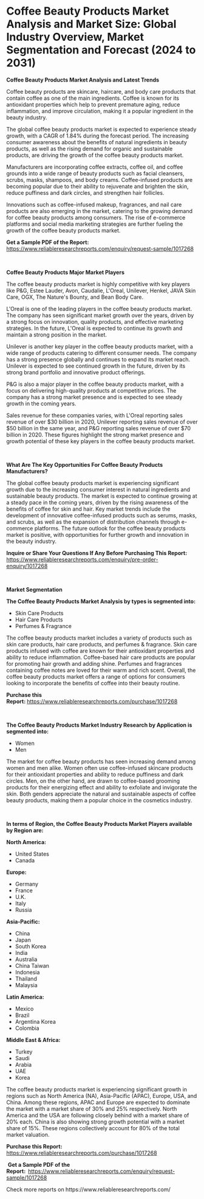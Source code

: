 <p><h1>Coffee Beauty Products Market Analysis and Market Size: Global Industry Overview, Market Segmentation and Forecast (2024 to 2031)</h1></p><p><strong>Coffee Beauty Products Market Analysis and Latest Trends</strong></p>
<p><p>Coffee beauty products are skincare, haircare, and body care products that contain coffee as one of the main ingredients. Coffee is known for its antioxidant properties which help to prevent premature aging, reduce inflammation, and improve circulation, making it a popular ingredient in the beauty industry.</p><p>The global coffee beauty products market is expected to experience steady growth, with a CAGR of 1.84% during the forecast period. The increasing consumer awareness about the benefits of natural ingredients in beauty products, as well as the rising demand for organic and sustainable products, are driving the growth of the coffee beauty products market.</p><p>Manufacturers are incorporating coffee extracts, coffee oil, and coffee grounds into a wide range of beauty products such as facial cleansers, scrubs, masks, shampoos, and body creams. Coffee-infused products are becoming popular due to their ability to rejuvenate and brighten the skin, reduce puffiness and dark circles, and strengthen hair follicles.</p><p>Innovations such as coffee-infused makeup, fragrances, and nail care products are also emerging in the market, catering to the growing demand for coffee beauty products among consumers. The rise of e-commerce platforms and social media marketing strategies are further fueling the growth of the coffee beauty products market.</p></p>
<p><strong>Get a Sample PDF of the Report:&nbsp;</strong> <a href="https://www.reliableresearchreports.com/enquiry/request-sample/1017268">https://www.reliableresearchreports.com/enquiry/request-sample/1017268</a></p>
<p>&nbsp;</p>
<p><strong>Coffee Beauty Products Major Market Players</strong></p>
<p><p>The coffee beauty products market is highly competitive with key players like P&G, Estee Lauder, Avon, Caudalie, L'Oreal, Unilever, Henkel, JAVA Skin Care, OGX, The Nature's Bounty, and Bean Body Care.</p><p>L'Oreal is one of the leading players in the coffee beauty products market. The company has seen significant market growth over the years, driven by a strong focus on innovation, quality products, and effective marketing strategies. In the future, L'Oreal is expected to continue its growth and maintain a strong position in the market.</p><p>Unilever is another key player in the coffee beauty products market, with a wide range of products catering to different consumer needs. The company has a strong presence globally and continues to expand its market reach. Unilever is expected to see continued growth in the future, driven by its strong brand portfolio and innovative product offerings.</p><p>P&G is also a major player in the coffee beauty products market, with a focus on delivering high-quality products at competitive prices. The company has a strong market presence and is expected to see steady growth in the coming years.</p><p>Sales revenue for these companies varies, with L'Oreal reporting sales revenue of over $30 billion in 2020, Unilever reporting sales revenue of over $50 billion in the same year, and P&G reporting sales revenue of over $70 billion in 2020. These figures highlight the strong market presence and growth potential of these key players in the coffee beauty products market.</p></p>
<p>&nbsp;</p>
<p><strong>What Are The Key Opportunities For Coffee Beauty Products Manufacturers?</strong></p>
<p><p>The global coffee beauty products market is experiencing significant growth due to the increasing consumer interest in natural ingredients and sustainable beauty products. The market is expected to continue growing at a steady pace in the coming years, driven by the rising awareness of the benefits of coffee for skin and hair. Key market trends include the development of innovative coffee-infused products such as serums, masks, and scrubs, as well as the expansion of distribution channels through e-commerce platforms. The future outlook for the coffee beauty products market is positive, with opportunities for further growth and innovation in the beauty industry.</p></p>
<p><strong>Inquire or Share Your Questions If Any Before Purchasing This Report:</strong> <a href="https://www.reliableresearchreports.com/enquiry/pre-order-enquiry/1017268">https://www.reliableresearchreports.com/enquiry/pre-order-enquiry/1017268</a></p>
<p>&nbsp;</p>
<p><strong>Market Segmentation</strong></p>
<p><strong>The Coffee Beauty Products Market Analysis by types is segmented into:</strong></p>
<p><ul><li>Skin Care Products</li><li>Hair Care Products</li><li>Perfumes & Fragrance</li></ul></p>
<p><p>The coffee beauty products market includes a variety of products such as skin care products, hair care products, and perfumes & fragrance. Skin care products infused with coffee are known for their antioxidant properties and ability to reduce inflammation. Coffee-based hair care products are popular for promoting hair growth and adding shine. Perfumes and fragrances containing coffee notes are loved for their warm and rich scent. Overall, the coffee beauty products market offers a range of options for consumers looking to incorporate the benefits of coffee into their beauty routine.</p></p>
<p><strong>Purchase this Report:&nbsp;</strong><a href="https://www.reliableresearchreports.com/purchase/1017268">https://www.reliableresearchreports.com/purchase/1017268</a></p>
<p>&nbsp;</p>
<p><strong>The Coffee Beauty Products Market Industry Research by Application is segmented into:</strong></p>
<p><ul><li>Women</li><li>Men</li></ul></p>
<p><p>The market for coffee beauty products has seen increasing demand among women and men alike. Women often use coffee-infused skincare products for their antioxidant properties and ability to reduce puffiness and dark circles. Men, on the other hand, are drawn to coffee-based grooming products for their energizing effect and ability to exfoliate and invigorate the skin. Both genders appreciate the natural and sustainable aspects of coffee beauty products, making them a popular choice in the cosmetics industry.</p></p>
<p>&nbsp;</p>
<p><strong>In terms of Region, the Coffee Beauty Products Market Players available by Region are:</strong></p>
<p>
    <p> <strong> North America: </strong>
        <ul>
            <li>United States</li>
            <li>Canada</li>
        </ul>
        </p> 
    <p> <strong> Europe: </strong>
        <ul>
            <li>Germany</li>
            <li>France</li>
            <li>U.K.</li>
            <li>Italy</li>
            <li>Russia</li>
        </ul>
        </p> 
    <p> <strong> Asia-Pacific: </strong>
        <ul>
            <li>China</li>
            <li>Japan</li>
            <li>South Korea</li>
            <li>India</li>
            <li>Australia</li>
            <li>China Taiwan</li>
            <li>Indonesia</li>
            <li>Thailand</li>
            <li>Malaysia</li>
        </ul>
        </p> 
    <p> <strong> Latin America: </strong>
        <ul>
            <li>Mexico</li>
            <li>Brazil</li>
            <li>Argentina Korea</li>
            <li>Colombia</li>
        </ul>
        </p> 
    <p> <strong> Middle East & Africa: </strong>
        <ul>
            <li>Turkey</li>
            <li>Saudi</li>
            <li>Arabia</li>
            <li>UAE</li>
            <li>Korea</li>
        </ul>
    </p>
    </p>
<p><p>The coffee beauty products market is experiencing significant growth in regions such as North America (NA), Asia-Pacific (APAC), Europe, USA, and China. Among these regions, APAC and Europe are expected to dominate the market with a market share of 30% and 25% respectively. North America and the USA are following closely behind with a market share of 20% each. China is also showing strong growth potential with a market share of 15%. These regions collectively account for 80% of the total market valuation.</p></p>
<p><strong>Purchase this Report: </strong><a href="https://www.reliableresearchreports.com/purchase/1017268">https://www.reliableresearchreports.com/purchase/1017268</a></p>
<p>&nbsp;<strong>Get a Sample PDF of the Report:&nbsp;&nbsp;</strong><a href="https://www.reliableresearchreports.com/enquiry/request-sample/1017268">https://www.reliableresearchreports.com/enquiry/request-sample/1017268</a></p>
<p><strong></strong></p>
<p>Check more reports on https://www.reliableresearchreports.com/</p>